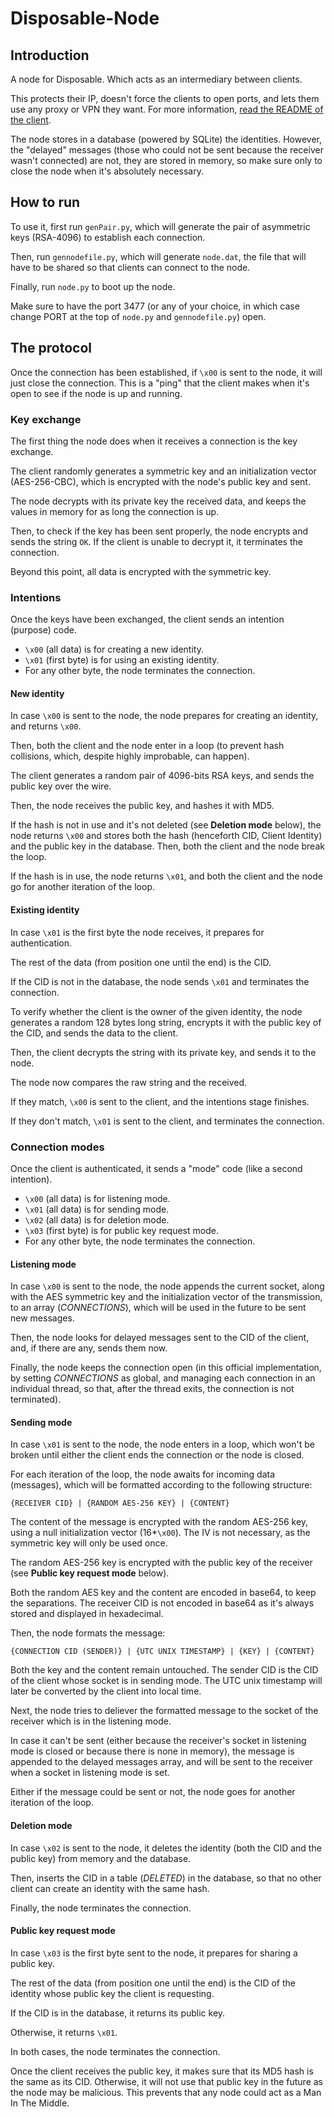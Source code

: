 # Disposable-Node

## Introduction
A node for Disposable. Which acts as an intermediary between clients.

This protects their IP, doesn't force the clients to open ports, and lets them use any proxy or VPN they want. For more information, [read the README of the client](https://git.jlxip.net/jlxip/Disposable-Client).

The node stores in a database (powered by SQLite) the identities. However, the "delayed" messages (those who could not be sent because the receiver wasn't connected) are not, they are stored in memory, so make sure only to close the node when it's absolutely necessary.

## How to run
To use it, first run `genPair.py`, which will generate the pair of asymmetric keys (RSA-4096) to establish each connection.

Then, run `gennodefile.py`, which will generate `node.dat`, the file that will have to be shared so that clients can connect to the node.

Finally, run `node.py` to boot up the node.

Make sure to have the port 3477 (or any of your choice, in which case change PORT at the top of `node.py` and `gennodefile.py`) open.

## The protocol
Once the connection has been established, if `\x00` is sent to the node, it will just close the connection. This is a "ping" that the client makes when it's open to see if the node is up and running.

### Key exchange
The first thing the node does when it receives a connection is the key exchange.

The client randomly generates a symmetric key and an initialization vector (AES-256-CBC), which is encrypted with the node's public key and sent.

The node decrypts with its private key the received data, and keeps the values in memory for as long the connection is up.

Then, to check if the key has been sent properly, the node encrypts and sends the string `OK`. If the client is unable to decrypt it, it terminates the connection.

Beyond this point, all data is encrypted with the symmetric key.

### Intentions
Once the keys have been exchanged, the client sends an intention (purpose) code.

- `\x00` (all data) is for creating a new identity.
- `\x01` (first byte) is for using an existing identity.
- For any other byte, the node terminates the connection.

#### New identity
In case `\x00` is sent to the node, the node prepares for creating an identity, and returns `\x00`.

Then, both the client and the node enter in a loop (to prevent hash collisions, which, despite highly improbable, can happen).

The client generates a random pair of 4096-bits RSA keys, and sends the public key over the wire.

Then, the node receives the public key, and hashes it with MD5.

If the hash is not in use and it's not deleted (see **Deletion mode** below), the node returns `\x00` and stores both the hash (henceforth CID, Client Identity) and the public key in the database. Then, both the client and the node break the loop.

If the hash is in use, the node returns `\x01`, and both the client and the node go for another iteration of the loop.

#### Existing identity
In case `\x01` is the first byte the node receives, it prepares for authentication.

The rest of the data (from position one until the end) is the CID.

If the CID is not in the database, the node sends `\x01` and terminates the connection.

To verify whether the client is the owner of the given identity, the node generates a random 128 bytes long string, encrypts it with the public key of the CID, and sends the data to the client.

Then, the client decrypts the string with its private key, and sends it to the node.

The node now compares the raw string and the received.

If they match, `\x00` is sent to the client, and the intentions stage finishes.

If they don't match, `\x01` is sent to the client, and terminates the connection.

### Connection modes
Once the client is authenticated, it sends a "mode" code (like a second intention).

- `\x00` (all data) is for listening mode.
- `\x01` (all data) is for sending mode.
- `\x02` (all data) is for deletion mode.
- `\x03` (first byte) is for public key request mode.
- For any other byte, the node terminates the connection.

#### Listening mode
In case `\x00` is sent to the node, the node appends the current socket, along with the AES symmetric key and the initialization vector of the transmission, to an array (_CONNECTIONS_), which will be used in the future to be sent new messages.

Then, the node looks for delayed messages sent to the CID of the client, and, if there are any, sends them now.

Finally, the node keeps the connection open (in this official implementation, by setting _CONNECTIONS_ as global, and managing each connection in an individual thread, so that, after the thread exits, the connection is not terminated).

#### Sending mode
In case `\x01` is sent to the node, the node enters in a loop, which won't be broken until either the client ends the connection or the node is closed.

For each iteration of the loop, the node awaits for incoming data (messages), which will be formatted according to the following structure:

```
{RECEIVER CID} | {RANDOM AES-256 KEY} | {CONTENT}
```

The content of the message is encrypted with the random AES-256 key, using a null initialization vector (16\*`\x00`). The IV is not necessary, as the symmetric key will only be used once.

The random AES-256 key is encrypted with the public key of the receiver (see **Public key request mode** below).

Both the random AES key and the content are encoded in base64, to keep the separations. The receiver CID is not encoded in base64 as it's always stored and displayed in hexadecimal.

Then, the node formats the message:
```
{CONNECTION CID (SENDER)} | {UTC UNIX TIMESTAMP} | {KEY} | {CONTENT}
```

Both the key and the content remain untouched. The sender CID is the CID of the client whose socket is in sending mode. The UTC unix timestamp will later be converted by the client into local time.

Next, the node tries to deliever the formatted message to the socket of the receiver which is in the listening mode.

In case it can't be sent (either because the receiver's socket in listening mode is closed or because there is none in memory), the message is appended to the delayed messages array, and will be sent to the receiver when a socket in listening mode is set.

Either if the message could be sent or not, the node goes for another iteration of the loop.

#### Deletion mode
In case `\x02` is sent to the node, it deletes the identity (both the CID and the public key) from memory and the database.

Then, inserts the CID in a table (_DELETED_) in the database, so that no other client can create an identity with the same hash.

Finally, the node terminates the connection.

#### Public key request mode
In case `\x03` is the first byte sent to the node, it prepares for sharing a public key.

The rest of the data (from position one until the end) is the CID of the identity whose public key the client is requesting.

If the CID is in the database, it returns its public key.

Otherwise, it returns `\x01`.

In both cases, the node terminates the connection.

Once the client receives the public key, it makes sure that its MD5 hash is the same as its CID. Otherwise, it will not use that public key in the future as the node may be malicious. This prevents that any node could act as a Man In The Middle.